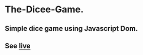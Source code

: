 # The-Dicee-Game.
## Simple dice game using Javascript Dom.
## See [live](https://botirmasharipov.github.io/The-Dicee-Game/)
